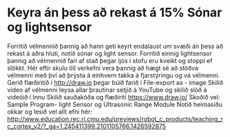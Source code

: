 # Keyra án þess að rekast á 15% Sónar og lightsensor

Forritið vélmennið þannig að hann geti keyrt  endalaust um svæði án þess að rekast á aðra hluti, notið sónar og light sensor.  Forritið einnig lightsensor þannig að vélmennið fari af stað þegar ljós í stofu eru kveikt og stoppi ef slökkt.
Hér eftir skulu öll verkefni vera þannig að hægt sé að stöðva vélmenni með því að þrýsta á einhvern takka á fjarstýringu og vá vélmenni.
Gerið flæðiritið í http://draw.io þegar búið farið í  File-export as - image
Skilið video af vélmenni leysa allar þrautinar setjið á YouTube og skilið slóð á videóið í Innu
Skilið sauðakóða og flæðiriti https://www.draw.io/
Skoðið vel: Sample Program- light Sensor og Ultrasonic Range Module
Notið heimasíðu okkar og lesið vel allt efni hér: http://www.education.rec.ri.cmu.edu/previews/robot_c_products/teaching_rc_cortex_v2/?_ga=1.245411399.2101105766.1426592875
